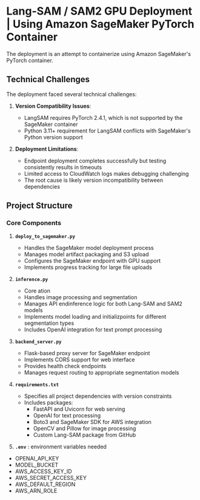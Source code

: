 # Lang-SAM / SAM2 GPU Deployment | Using Amazon SageMaker PyTorch Container

The deployment is an attempt to containerize using Amazon SageMaker's PyTorch container.

## Technical Challenges

The deployment faced several technical challenges:

1. **Version Compatibility Issues**:
   - LangSAM requires PyTorch 2.4.1, which is not supported by the SageMaker container
   - Python 3.11+ requirement for LangSAM conflicts with SageMaker's Python version support

2. **Deployment Limitations**:
   - Endpoint deployment completes successfully but testing consistently results in timeouts
   - Limited access to CloudWatch logs makes debugging challenging
   - The root cause is likely version incompatibility between dependencies

## Project Structure

### Core Components

1. **`deploy_to_sagemaker.py`**
   - Handles the SageMaker model deployment process
   - Manages model artifact packaging and S3 upload
   - Configures the SageMaker endpoint with GPU support
   - Implements progress tracking for large file uploads

2. **`inference.py`**
   - Core ation
   - Handles image processing and segmentation
   - Manages API endinference logic for both Lang-SAM and SAM2 models
   - Implements model loading and initializpoints for different segmentation types
   - Includes OpenAI integration for text prompt processing

3. **`backend_server.py`**
   - Flask-based proxy server for SageMaker endpoint
   - Implements CORS support for web interface
   - Provides health check endpoints
   - Manages request routing to appropriate segmentation models

4. **`requirements.txt`**
   - Specifies all project dependencies with version constraints
   - Includes packages:
     - FastAPI and Uvicorn for web serving
     - OpenAI for text processing
     - Boto3 and SageMaker SDK for AWS integration
     - OpenCV and Pillow for image processing
     - Custom Lang-SAM package from GitHub

5. **`.env`** : environment variables needed
- OPENAI_API_KEY
- MODEL_BUCKET
- AWS_ACCESS_KEY_ID
- AWS_SECRET_ACCESS_KEY
- AWS_DEFAULT_REGION
- AWS_ARN_ROLE